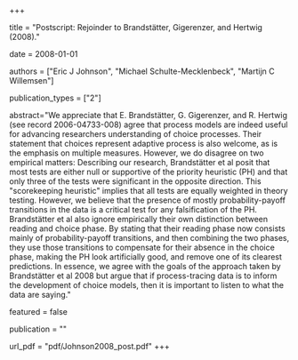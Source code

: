 +++

title = "Postscript: Rejoinder to Brandstätter, Gigerenzer, and Hertwig (2008)."

date = 2008-01-01

authors = ["Eric J Johnson", "Michael Schulte-Mecklenbeck", "Martijn C Willemsen"]

publication_types = ["2"]

abstract="We appreciate that E. Brandstätter, G. Gigerenzer, and R. Hertwig (see record 2006-04733-008) agree that process models are indeed useful for advancing researchers understanding of choice processes. Their statement that choices represent adaptive process is also welcome, as is the emphasis on multiple measures. However, we do disagree on two empirical matters: Describing our research, Brandstätter et al posit that most tests are either null or supportive of the priority heuristic (PH) and that only three of the tests were significant in the opposite direction. This "scorekeeping heuristic" implies that all tests are equally weighted in theory testing. However, we believe that the presence of mostly probability-payoff transitions in the data is a critical test for any falsification of the PH. Brandstätter et al also ignore empirically their own distinction between reading and choice phase. By stating that their reading phase now consists mainly of probability-payoff transitions, and then combining the two phases, they use those transitions to compensate for their absence in the choice phase, making the PH look artificially good, and remove one of its clearest predictions. In essence, we agree with the goals of the approach taken by Brandstätter et al 2008 but argue that if process-tracing data is to inform the development of choice models, then it is important to listen to what the data are saying."

featured = false

publication = ""

url_pdf = "pdf/Johnson2008_post.pdf"
+++

